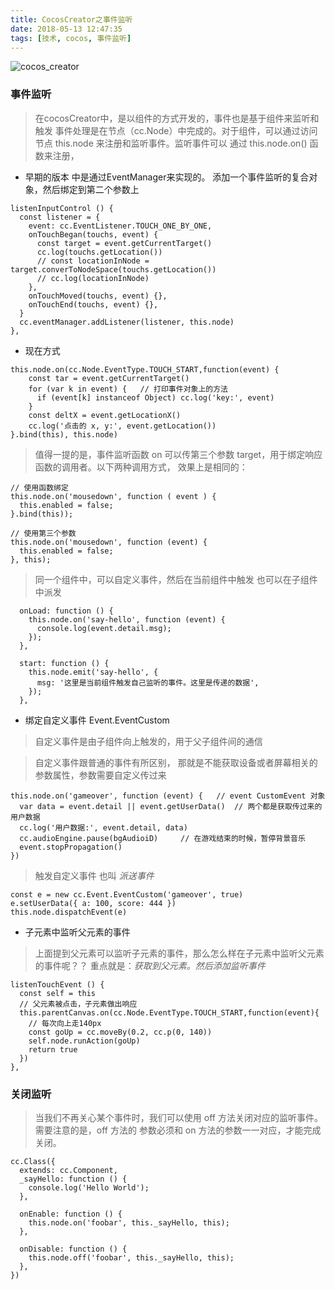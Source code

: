 ```yaml
---
title: CocosCreator之事件监听
date: 2018-05-13 12:47:35
tags: [技术, cocos, 事件监听]
---
```

![cocos_creator](/assets/cocos_creator.jpg)

### 事件监听
> 在cocosCreator中，是以组件的方式开发的，事件也是基于组件来监听和触发
事件处理是在节点（cc.Node）中完成的。对于组件，可以通过访问节点 this.node 来注册和监听事件。监听事件可以 通过 this.node.on() 函数来注册，
<!-- more -->
+ 早期的版本 中是通过EventManager来实现的。
添加一个事件监听的复合对象，然后绑定到第二个参数上
```
listenInputControl () {
  const listener = {
    event: cc.EventListener.TOUCH_ONE_BY_ONE,
    onTouchBegan(touchs, event) {
      const target = event.getCurrentTarget()
      cc.log(touchs.getLocation())
      // const locationInNode = target.converToNodeSpace(touchs.getLocation())
      // cc.log(locationInNode)
    },
    onTouchMoved(touchs, event) {},
    onTouchEnd(touchs, event) {},
  }
  cc.eventManager.addListener(listener, this.node)
},
```

+ 现在方式

```
this.node.on(cc.Node.EventType.TOUCH_START,function(event) {
    const tar = event.getCurrentTarget()
    for (var k in event) {   // 打印事件对象上的方法
      if (event[k] instanceof Object) cc.log('key:', event)
    }
    const deltX = event.getLocationX()
    cc.log('点击的 x, y:', event.getLocation())
}.bind(this), this.node)
```
> 值得一提的是，事件监听函数 on 可以传第三个参数 target，用于绑定响应函数的调用者。以下两种调用方式， 效果上是相同的：
```
// 使用函数绑定
this.node.on('mousedown', function ( event ) {
  this.enabled = false;
}.bind(this));

// 使用第三个参数
this.node.on('mousedown', function (event) {
  this.enabled = false;
}, this);
```
> 同一个组件中，可以自定义事件，然后在当前组件中触发 也可以在子组件中派发
```
  onLoad: function () {
    this.node.on('say-hello', function (event) {
      console.log(event.detail.msg);
    });
  },

  start: function () {
    this.node.emit('say-hello', {
      msg: '这里是当前组件触发自己监听的事件。这里是传递的数据',
    });
  },
```

+ 绑定自定义事件 Event.EventCustom
> 自定义事件是由子组件向上触发的，用于父子组件间的通信

> 自定义事件跟普通的事件有所区别， 那就是不能获取设备或者屏幕相关的参数属性，参数需要自定义传过来
```
this.node.on('gameover', function (event) {   // event CustomEvent 对象
  var data = event.detail || event.getUserData()  // 两个都是获取传过来的用户数据
  cc.log('用户数据:', event.detail, data)
  cc.audioEngine.pause(bgAudioiD)     // 在游戏结束的时候，暂停背景音乐
  event.stopPropagation()
})
```
> 触发自定义事件 也叫 *派送事件*

```
const e = new cc.Event.EventCustom('gameover', true)
e.setUserData({ a: 100, score: 444 })
this.node.dispatchEvent(e)
```


+ 子元素中监听父元素的事件
> 上面提到父元素可以监听子元素的事件，那么怎么样在子元素中监听父元素的事件呢？？
重点就是：*获取到父元素。然后添加监听事件*
```
listenTouchEvent () {
  const self = this
  // 父元素被点击，子元素做出响应
  this.parentCanvas.on(cc.Node.EventType.TOUCH_START,function(event){
    // 每次向上走140px
    const goUp = cc.moveBy(0.2, cc.p(0, 140))
    self.node.runAction(goUp)
    return true
  })
},
```


### 关闭监听

> 当我们不再关心某个事件时，我们可以使用 off 方法关闭对应的监听事件。需要注意的是，off 方法的 参数必须和 on 方法的参数一一对应，才能完成关闭。
```
cc.Class({
  extends: cc.Component,
  _sayHello: function () {
    console.log('Hello World');
  },

  onEnable: function () {
    this.node.on('foobar', this._sayHello, this);
  },

  onDisable: function () {
    this.node.off('foobar', this._sayHello, this);
  },
})
```